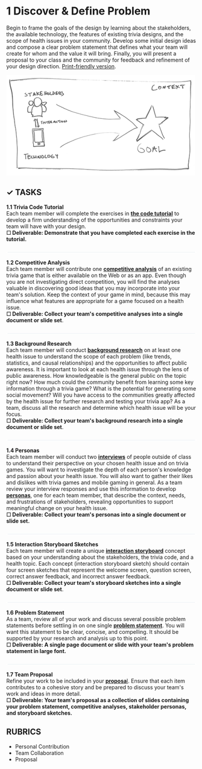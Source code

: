 # 1 Discover & Define Problem

Begin to frame the goals of the design by learning about the stakeholders, the available technology, the features of existing trivia designs, and the scope of health issues in your community. Develop some initial design ideas and compose a clear problem statement that defines what your team will create for whom and the value it will bring. Finally, you will present a proposal to your class and the community for feedback and refinement of your design direction. [Print-friendly version](https://idewcomputing.github.io/project-trivia-health/project-instructions/1.-discover-and-define-problem).

![](../.gitbook/assets/trivia-phase-1-drawing-alpha-reduced.png)

## **✓**  TASKS

**1.1 Trivia Code Tutorial**  
Each team member will complete the exercises in [**the code tutorial**](https://docs.idew.org/code-trivia/tutorial/overview-of-code-template) to develop a firm understanding of the opportunities and constraints your team will have with your design.  
**☐ Deliverable: Demonstrate that you have completed each exercise in the tutorial.**

![](../.gitbook/assets/hr.png)

**1.2 Competitive Analysis**  
Each team member will contribute one [**competitive analysis**](https://docs.idew.org/principles-and-practices/practices/competitive-analysis) of an existing trivia game that is either available on the Web or as an app. Even though you are not investigating direct competition, you will find the analyses valuable in discovering good ideas that you may incorporate into your team's solution. Keep the context of your game in mind, because this may influence what features are appropriate for a game focused on a health issue.  
**☐ Deliverable: Collect your team's competitive analyses into a single document or slide set**.

![](../.gitbook/assets/hr.png)

**1.3 Background Research**  
Each team member will conduct [**background research**](https://docs.idew.org/principles-and-practices/practices/background-research) on at least one health issue to understand the scope of each problem \(like trends, statistics, and causal relationships\) and the opportunities to affect public awareness. It is important to look at each health issue through the lens of public awareness. How knowledgeable is the general public on the topic right now? How much could the community benefit from learning some key information through a trivia game? What is the potential for generating some social movement? Will you have access to the communities greatly affected by the health issue for further research and testing your trivia app? As a team, discuss all the research and determine which health issue will be your focus.   
**☐ Deliverable: Collect your team's background research into a single document or slide set**.

![](../.gitbook/assets/hr.png)

**1.4 Personas**  
Each team member will conduct two [**interviews**](https://docs.idew.org/principles-and-practices/practices/interviews) of people outside of class to understand their perspective on your chosen health issue and on trivia games. You will want to investigate the depth of each person's knowledge and passion about your health issue. You will also want to gather their likes and dislikes with trivia games and mobile gaming in general. As a team review your interview responses and use this information to develop [**personas**](https://docs.idew.org/principles-and-practices/practices/personas), one for each team member, that describe the context, needs, and frustrations of stakeholders, revealing opportunities to support meaningful change on your health issue.   
**☐ Deliverable: Collect your team's personas into a single document or slide set.**

![](../.gitbook/assets/hr.png)

**1.5 Interaction Storyboard Sketches**   
Each team member will create a unique [**interaction storyboard**](https://docs.idew.org/principles-and-practices/practices/interaction-storyboards) concept based on your understanding about the stakeholders, the trivia code, and a health topic. Each concept \(interaction storyboard sketch\) should contain four screen sketches that represent the welcome screen, question screen, correct answer feedback, and incorrect answer feedback.   
**☐ Deliverable: Collect your team's storyboard sketches into a single document or slide set**.

![](../.gitbook/assets/hr.png)

**1.6 Problem Statement**  
As a team, review all of your work and discuss several possible problem statements before settling in on one single [**problem statement**](https://docs.idew.org/principles-and-practices/practices/problem-statements). You will want this statement to be clear, concise, and compelling. It should be supported by your research and analysis up to this point.  
**☐ Deliverable: A single page document or slide with your team's problem statement in large font.**

![](../.gitbook/assets/hr.png)

**1.7 Team Proposal**  
Refine your work to be included in your [**proposa**l](https://docs.idew.org/principles-and-practices/practices/concept-proposals). Ensure that each item contributes to a cohesive story and be prepared to discuss your team's work and ideas in more detail.  
**☐ Deliverable: Your team's proposal as a collection of slides containing your problem statement, competitive analyses, stakeholder personas, and storyboard sketches.**

## **RUBRICS**

* Personal Contribution
* Team Collaboration
* Proposal

